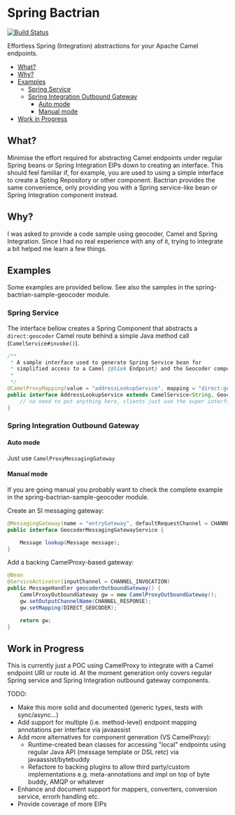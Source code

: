 # Spring Bactrian

[![Build Status](https://travis-ci.org/manosbatsis/spring-bactrian.svg?branch=master)](https://travis-ci.org/manosbatsis/spring-bactrian) 

Effortless Spring (Integration) abstractions for your Apache Camel endpoints.

<!-- TOC depthFrom:2 depthTo:6 withLinks:1 updateOnSave:1 orderedList:0 -->

- [What?](#what)
- [Why?](#why)
- [Examples](#examples)
	- [Spring Service](#spring-service)
	- [Spring Integration Outbound Gateway](#spring-integration-outbound-gateway)
		- [Auto mode](#auto-mode)
		- [Manual mode](#manual-mode)
- [Work in Progress](#work-in-progress)

<!-- /TOC -->

## What?

Minimise the effort required for abstracting Camel endpoints under regular
Spring beans or Spring Integration EIPs down to creating an  interface. This should feel familiar if, for
example, you are used to using a simple interface to create a Spting Repository or other component. Bactrian
provides the same convenience, only providing you with a Spring service-like bean or Spring Integration component instead.

## Why?

I was asked to provide a code sample using geocoder, Camel and Spring Integration. Since I had no real experience with any of it,
trying to integrate a bit helped me learn a few things.

## Examples

Some examples are provided bellow. See also the samples in the spring-bactrian-sample-geocoder module.

### Spring Service

The interface bellow creates a Spring Component that abstracts a `direct:geocoder` Camel route behind a simple
Java method call (`CamelService#invoke()`).

```java
/**
 * A sample interface used to generate Spring Service bean for
 * simplified access to a Camel {@link Endpoint} and the Geocoder component
 *
 */
@CamelProxyMapping(value = "addressLookupService", mapping = "direct:geocode")
public interface AddressLookupService extends CamelService<String, GeocodeResponse> {
    // no need to put anything here, clients just use the super interface method
}

```

### Spring Integration Outbound Gateway

#### Auto mode

Just use `CamelProxyMessagingGateway`

#### Manual mode

If you are going manual you probably want to check the complete example in the spring-bactrian-sample-geocoder module.


Create an SI messaging gateway:

```java
@MessagingGateway(name = "entryGateway", defaultRequestChannel = CHANNEL_REQUEST)
public interface GeocoderMessagingGatewayService {

    Message lookup(Message message);
}
```

Add a backing CamelProxy-based gateway:

```java
@Bean
@ServiceActivator(inputChannel = CHANNEL_INVOCATION)
public MessageHandler geocoderOutboundGateway() {
    CamelProxyOutboundGateway gw = new CamelProxyOutboundGateway();
    gw.setOutputChannelName(CHANNEL_RESPONSE);
    gw.setMapping(DIRECT_GEOCODER);

    return gw;
}
```



## Work in Progress

This is currently just a POC using CamelProxy to integrate with a Camel endpoint URI or route id. At the moment
generation only covers regular Spring service and Spring Integration outbound gateway components.

TODO: 

- Make this more solid and documented (generic types, tests with sync/async...)
- Add support for multiple (i.e. method-level) endpoint mapping annotations per interface via javaassist
- Add more alternatives for component generation (VS CamelProxy):
    - Runtime-created bean classes for accessing "local" endpoints using regular Java API (message template or DSL retc) via javaassist/bytebuddy
    - Refactore to backing plugins to allow third party/custom implementations e.g. meta-annotations and impl on top of byte buddy, AMQP or whatever
- Enhance and document support for mappers, converters, conversion service, errorh handling etc.
- Provide coverage of more EIPs

